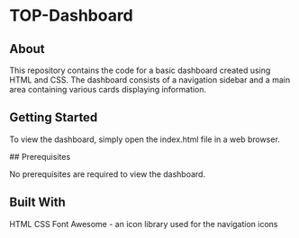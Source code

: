 # TOP-Dashboard

## About

This repository contains the code for a basic dashboard created using HTML and CSS. The dashboard consists of a navigation sidebar and a main area containing various cards displaying information.

## Getting Started

To view the dashboard, simply open the index.html file in a web browser.

## Prerequisites

No prerequisites are required to view the dashboard.

## Built With

HTML
CSS
Font Awesome - an icon library used for the navigation icons
